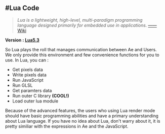 #Lua Code
---

>*Lua is a lightweight, high-level, multi-paradigm programming language designed primarily for embedded use in applications.* [——Wiki](https://en.wikipedia.org/wiki/Lua_(programming_language))

**Version : [Lua5.3](https://www.lua.org/manual/5.3/)**

So Lua plays the roll that manages communication between Ae and Users. We only provide this environment and few convenience functions for you to use. In Lua, you can : 
- Get pixels data
- Write pixels data
- Run JavaScript
- Run GLSL
- Get paramters data
- Run outer C library **(COOL!)**
- Load outer lua module

Because of the advanced features, the users who using Lua render mode should have basic programming abilities and have a primary understanding about Lua language. If you have no idea about Lua, don't warry about it, it is pretty similiar with the expressions in Ae and the JavaScript. 
